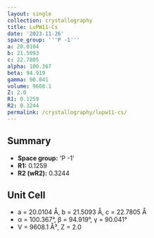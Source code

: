 ```yaml
---
layout: single
collection: crystallography
title: LuPW11-Cs
date: '2023-11-26'
space_group: '''P -1'''
a: 20.0104
b: 21.5093
c: 22.7805
alpha: 100.367
beta: 94.919
gamma: 90.041
volume: 9608.1
Z: 2.0
R1: 0.1259
R2: 0.3244
permalink: /crystallography/lupw11-cs/
---
```


## Summary

- **Space group:** 'P -1'
- **R1:** 0.1259
- **R2 (wR2):** 0.3244

## Unit Cell
- a = 20.0104 Å, b = 21.5093 Å, c = 22.7805 Å
- α = 100.367°, β = 94.919°, γ = 90.041°
- V = 9608.1 Å³, Z = 2.0
